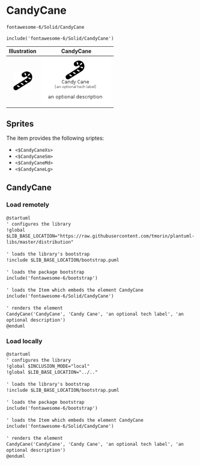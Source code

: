 # CandyCane


```text
fontawesome-6/Solid/CandyCane
```

```text
include('fontawesome-6/Solid/CandyCane')
```



| Illustration | CandyCane |
| :---: | :---: |
| ![illustration for Illustration](../../fontawesome-6/Solid/CandyCane.png) | ![illustration for CandyCane](../../fontawesome-6/Solid/CandyCane.Local.png) |



## Sprites
The item provides the following sriptes:

- `<$CandyCaneXs>`
- `<$CandyCaneSm>`
- `<$CandyCaneMd>`
- `<$CandyCaneLg>`





## CandyCane

### Load remotely
```plantuml
@startuml
' configures the library
!global $LIB_BASE_LOCATION="https://raw.githubusercontent.com/tmorin/plantuml-libs/master/distribution"

' loads the library's bootstrap
!include $LIB_BASE_LOCATION/bootstrap.puml

' loads the package bootstrap
include('fontawesome-6/bootstrap')

' loads the Item which embeds the element CandyCane
include('fontawesome-6/Solid/CandyCane')

' renders the element
CandyCane('CandyCane', 'Candy Cane', 'an optional tech label', 'an optional description')
@enduml
```

### Load locally
```plantuml
@startuml
' configures the library
!global $INCLUSION_MODE="local"
!global $LIB_BASE_LOCATION="../.."

' loads the library's bootstrap
!include $LIB_BASE_LOCATION/bootstrap.puml

' loads the package bootstrap
include('fontawesome-6/bootstrap')

' loads the Item which embeds the element CandyCane
include('fontawesome-6/Solid/CandyCane')

' renders the element
CandyCane('CandyCane', 'Candy Cane', 'an optional tech label', 'an optional description')
@enduml
```

